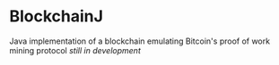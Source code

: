 # BlockchainJ 
Java implementation of a blockchain emulating Bitcoin's proof of work mining protocol *still in development*
